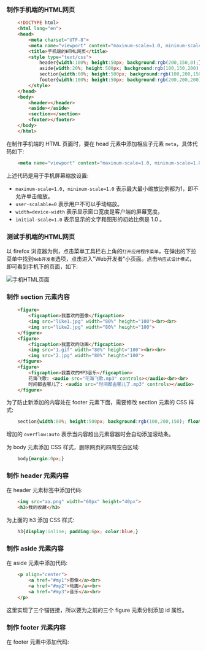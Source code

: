 
### 制作手机端的HTML网页

```html
    <!DOCTYPE html>
    <html lang="en">
    <head>
        <meta charset="UTF-8">
        <meta name="viewport" content="maxinum-scale=1.0, mininum-scale=1.0, user-scalable=0, width=device-width, initial-scale=1.0">
        <title>手机端的HTML网页</title>
        <style type="text/css">
            header{width:100%; height:50px; background:rgb(200,150,0);}
            aside{width:20%; height:500px; background:rgb(100,150,200); float:left;}
            section{width:80%; height:500px; background:rgb(100,200,150); float:left;}
            footer{width:100%; height:50px; background:rgb(200,200,200); float:left;}
        </style>
    </head>
    <body>
        <header></header>
        <aside></aside>
        <section></section>
        <footer></footer>
    </body>
    </html>
```
在制作手机端的 HTML 页面时，要在 head 元素中添加相应子元素 `meta`，具体代码如下:
```html
    <meta name="viewport" content="maxinum-scale=1.0, mininum-scale=1.0, user-scalable=0, width=device-width, initial-scale=1.0">
```
上述代码是用于手机屏幕缩放设置:
* `maxinum-scale=1.0, mininum-scale=1.0` 表示最大最小缩放比例都为1，即不允许单击缩放。
* `user-scalable=0` 表示用户不可以手动缩放。
* `width=device-width` 表示显示窗口宽度是客户端的屏幕宽度。
* `initial-scale=1.0` 表示显示的文字和图形的初始比例是 1.0 。

### 测试手机端的HTML网页

以 firefox 浏览器为例，点击菜单工具栏右上角的`打开应用程序菜单`，在弹出的下拉菜单中找到`Web开发者`选项，点击进入"Web开发者"小页面。点击`响应式设计模式`，即可看到手机下的页面，如下:

![手机HTML页面](phone_htmp.jpg)

### 制作 section 元素内容

```html
    <figure>
        <figcaption>我喜欢的图像</figcaption>
        <img src="like1.jpg" width="80%" height="100"><br><br>
        <img src="like2.jpg" width="80%" height="100">
    </figure>
    <figure>
        <figcaption>我喜欢的动画</figcaption>
        <img src="1.gif" width="80%" height="100"><br><br>
        <img src="2.jpg" width="80%" height="100">
    </figure>
    <figure>
        <figcaption>我喜欢的MP3音乐</figcaption>
        花海飞歌: <audio src="花海飞歌.mp3" controls></audio><br><br>
        时间都去哪儿了: <audio src="时间都去哪儿了.mp3" controls></audio>
    </figure>
```

为了防止新添加的内容处在 footer 元素下面，需要修改 section 元素的 CSS 样式:
```css
    section{width:80%; height:500px; background:rgb(100,200,150); float:left; overflow:auto;}
```
增加的 `overflow:auto` 表示当内容超出元素容器时会自动添加滚动条。

为 body 元素添加 CSS 样式，删除网页的四周空白区域:
```css
    body{margin:0px;}
```

### 制作 header 元素内容

在 header 元素标签中添加代码:
```html
    <img src="aa.png" width="60px" height="40px">
    <h3>我的收藏</h3>
```

为上面的 h3 添加 CSS 样式:
```css
    h3{display:inline; padding:6px; color:blue;}
```

### 制作 aside 元素内容

在 aside 元素中添加代码:
```html
    <p align="center">
        <a href="#my1">图像</a><br>
        <a href="#my2">动画</a><br>
        <a href="#my3">音乐</a><br>
    </p>
```
这里实现了三个锚链接，所以要为之前的三个 figure 元素分别添加 id 属性。

### 制作 footer 元素内容

在 footer 元素中添加代码:
```html
    
```